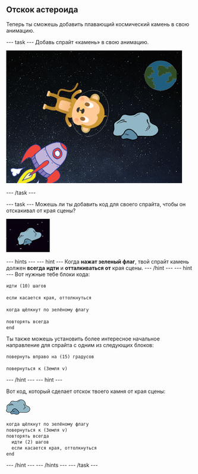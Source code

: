 ## Отскок астероида

Теперь ты сможешь добавить плавающий космический камень в свою анимацию.

\--- task \--- Добавь спрайт «камень» в свою анимацию.

![Добавление спрайта камень](images/space-rock-sprite.png)

\--- /task \---

\--- task \--- Можешь ли ты добавить код для своего спрайта, чтобы он отскакивал от края сцены?

![Тестирование отскакивающего камня](images/space-bounce-test.png)

\--- hints \--- \--- hint \--- Когда **нажат зеленый флаг**, твой спрайт камень должен **всегда** **идти** и **отталкиваться от** края сцены. \--- /hint \--- \--- hint \--- Вот нужные тебе блоки кода:

```blocks3
идти (10) шагов

если касается края, оттолкнуться

когда щёлкнут по зелёному флагу

повторять всегда
end
```

Ты также можешь установить более интересное начальное направление для спрайта с одним из следующих блоков:

```blocks3
повернуть вправо на (15) градусов

повернуться к (Земля v)
```

\--- /hint \--- \--- hint \---

Вот код, который сделает отскок твоего камня от края сцены:

![Спрайт камень](images/sprite-rock.png)

```blocks3
когда щёлкнут по зелёному флагу
повернуться к (Земля v)
повторять всегда 
  идти (2) шагов
  если касается края, оттолкнуться
end
```

\--- /hint \--- \--- /hints \--- \--- /task \---
